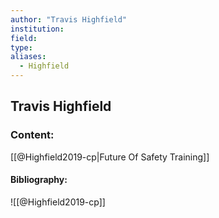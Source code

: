 ```yaml
---
author: "Travis Highfield"
institution:
field:
type:
aliases:
  - Highfield
---
```


## Travis Highfield

### Content:
[[@Highfield2019-cp|Future Of Safety Training]]

#### Bibliography:

![[@Highfield2019-cp]]